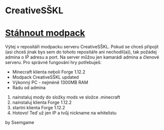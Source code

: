 # CreativeSŠKL
# <a href="https://github.com/Ssemgame/CreativeS-KL/archive/refs/heads/main.zip">Stáhnout modpack</a>
Výtej v repositáři modpacku serveru CreativeSŠKL.
Pokud se chceš připojit (asi chceš jinak bys sem do tohoto repositáře ani nechodil(a)), tak požádej admina
o IP adresu a port. Na server můžou jen kamarádi admina a členové serveru.
Pro správné fungování hry potřebuješ:
  - Minecraft klienta neboli Forge 1.12.2
  - Modpack CreativeSŠKL updated
  - Výkonný PC - nejméně 1300MB RAM
  - Radu od admina
1) nainstaluj mody do složky mods ve složce .minecraft
2) nainstaluj klienta Forge 1.12.2
3) startni klienta Forge 1.12.2
4) Hotovo! Teď už jen IP a tvůj nickname na whitelistu

by Ssemgame
